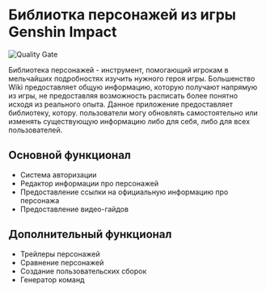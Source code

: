 # Библиотка персонажей из игры Genshin Impact

![Quality Gate](https://sonarcloud.io/summary/new_code?id=korhvimtv_labs_java2&branch=main)

Библиотека персонажей - инструмент, помогающий игрокам в мельчайших подробностях изучить нужного героя игры. Большенство Wiki предоставляет общую информацию, 
которую получают напрямую из игры, не предоставляя возможность расписать более понятно исходя из реального опыта. Данное приложение предоставляет библиотеку, котору.
пользователи могу обновлять самостоятельно или изменять существующую информацию либо для себя, либо для всех пользователей. 

## Основной функционал

- Система авторизации
- Редактор информации про персонажей
- Предоставление ссылки на официальную информацию про персонажа
- Предоставление видео-гайдов 

## Дополнительный функционал

- Трейлеры персонажей
- Сравнение персонажей
- Создание пользовательских сборок
- Генератор команд
